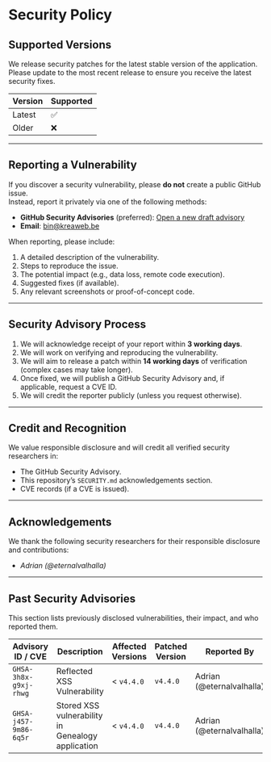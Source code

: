 # Security Policy

## Supported Versions

We release security patches for the latest stable version of the application.  
Please update to the most recent release to ensure you receive the latest security fixes.

| Version | Supported |
| ------- | --------- |
| Latest  | ✅        |
| Older   | ❌        |

---

## Reporting a Vulnerability

If you discover a security vulnerability, please **do not** create a public GitHub issue.  
Instead, report it privately via one of the following methods:

-   **GitHub Security Advisories** (preferred): [Open a new draft advisory](../../security/advisories/new)
-   **Email**: bin@kreaweb.be

When reporting, please include:

1. A detailed description of the vulnerability.
2. Steps to reproduce the issue.
3. The potential impact (e.g., data loss, remote code execution).
4. Suggested fixes (if available).
5. Any relevant screenshots or proof-of-concept code.

---

## Security Advisory Process

1. We will acknowledge receipt of your report within **3 working days**.
2. We will work on verifying and reproducing the vulnerability.
3. We will aim to release a patch within **14 working days** of verification (complex cases may take longer).
4. Once fixed, we will publish a GitHub Security Advisory and, if applicable, request a CVE ID.
5. We will credit the reporter publicly (unless you request otherwise).

---

## Credit and Recognition

We value responsible disclosure and will credit all verified security researchers in:

-   The GitHub Security Advisory.
-   This repository’s `SECURITY.md` acknowledgements section.
-   CVE records (if a CVE is issued).

---

## Acknowledgements

We thank the following security researchers for their responsible disclosure and contributions:

-   _Adrian (@eternalvalhalla)_

---

## Past Security Advisories

This section lists previously disclosed vulnerabilities, their impact, and who reported them.

| Advisory ID / CVE     | Description                                       | Affected Versions | Patched Version | Reported By               | Advisory Link                                         |
| --------------------- | ------------------------------------------------- | ----------------- | --------------- | ------------------------- | ----------------------------------------------------- |
| `GHSA-3h8x-g9xj-rhwg` | Reflected XSS Vulnerability                       | < `v4.4.0`        | `v4.4.0`        | Adrian (@eternalvalhalla) | [View](../../security/advisories/GHSA-3h8x-g9xj-rhwg) |
| `GHSA-j457-9m86-6q5r` | Stored XSS vulnerability in Genealogy application | < `v4.4.0`        | `v4.4.0`        | Adrian (@eternalvalhalla) | [View](../../security/advisories/GHSA-j457-9m86-6q5r) |
